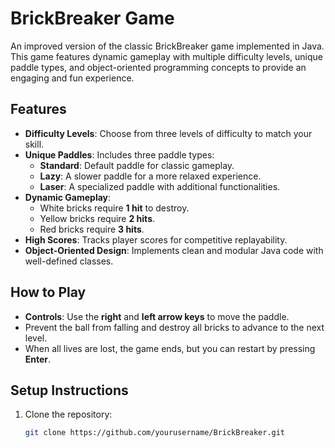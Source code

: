 # BrickBreaker Game

An improved version of the classic BrickBreaker game implemented in Java. This game features dynamic gameplay with multiple difficulty levels, unique paddle types, and object-oriented programming concepts to provide an engaging and fun experience.

## Features

- **Difficulty Levels**: Choose from three levels of difficulty to match your skill.
- **Unique Paddles**: Includes three paddle types:
  - **Standard**: Default paddle for classic gameplay.
  - **Lazy**: A slower paddle for a more relaxed experience.
  - **Laser**: A specialized paddle with additional functionalities.
- **Dynamic Gameplay**:
  - White bricks require **1 hit** to destroy.
  - Yellow bricks require **2 hits**.
  - Red bricks require **3 hits**.
- **High Scores**: Tracks player scores for competitive replayability.
- **Object-Oriented Design**: Implements clean and modular Java code with well-defined classes.

## How to Play

- **Controls**: Use the **right** and **left arrow keys** to move the paddle.
- Prevent the ball from falling and destroy all bricks to advance to the next level.
- When all lives are lost, the game ends, but you can restart by pressing **Enter**.

## Setup Instructions

1. Clone the repository:
   ```bash
   git clone https://github.com/yourusername/BrickBreaker.git

